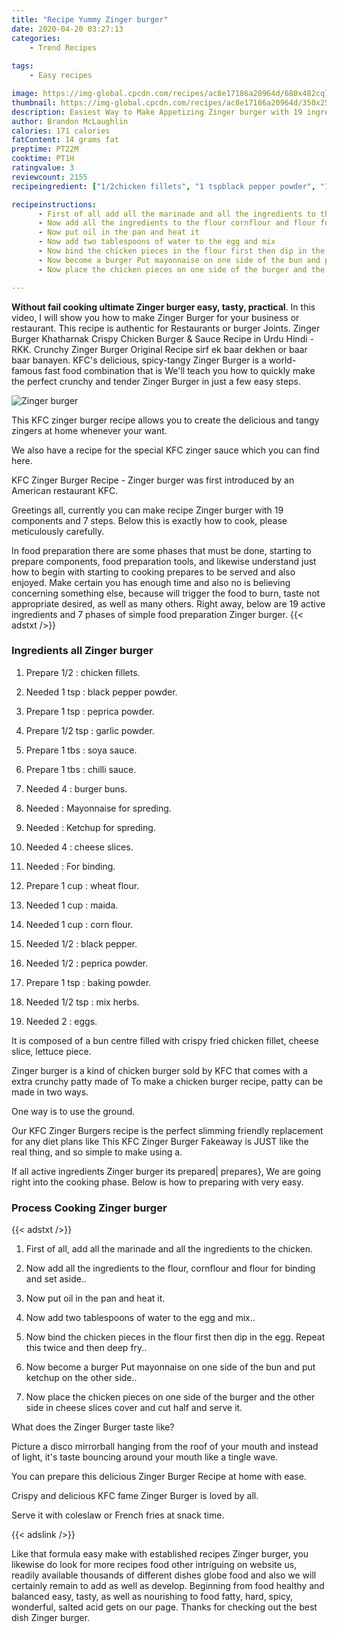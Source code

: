 ```yaml
---
title: "Recipe Yummy Zinger burger"
date: 2020-04-20 03:27:13
categories:
    - Trend Recipes
    
tags:
    - Easy recipes

image: https://img-global.cpcdn.com/recipes/ac8e17186a20964d/680x482cq70/zinger-burger-recipe-main-photo.jpg
thumbnail: https://img-global.cpcdn.com/recipes/ac8e17186a20964d/350x250cq70/zinger-burger-recipe-main-photo.jpg
description: Easiest Way to Make Appetizing Zinger burger with 19 ingredients and 7 stages of easy cooking.
author: Brandon McLaughlin
calories: 171 calories
fatContent: 14 grams fat
preptime: PT22M
cooktime: PT1H
ratingvalue: 3
reviewcount: 2155
recipeingredient: ["1/2chicken fillets", "1 tspblack pepper powder", "1 tsppeprica powder", "1/2 tspgarlic powder", "1 tbssoya sauce", "1 tbschilli sauce", "4burger buns", "Mayonnaise for spreding", "Ketchup for spreding", "4cheese slices", "For binding", "1 cupwheat flour", "1 cupmaida", "1 cupcorn flour", "1/2black pepper", "1/2peprica powder", "1 tspbaking powder", "1/2 tspmix herbs", "2eggs"]

recipeinstructions: 
      - First of all add all the marinade and all the ingredients to the chicken 
      - Now add all the ingredients to the flour cornflour and flour for binding and set aside 
      - Now put oil in the pan and heat it 
      - Now add two tablespoons of water to the egg and mix 
      - Now bind the chicken pieces in the flour first then dip in the egg Repeat this twice and then deep fry 
      - Now become a burger Put mayonnaise on one side of the bun and put ketchup on the other side 
      - Now place the chicken pieces on one side of the burger and the other side in cheese slices cover and cut half and serve it

---
```




**Without fail cooking ultimate Zinger burger easy, tasty, practical**. In this video, I will show you how to make Zinger Burger for your business or restaurant. This recipe is authentic for Restaurants or burger Joints. Zinger Burger Khatharnak Crispy Chicken Burger &amp; Sauce Recipe in Urdu Hindi - RKK. Crunchy Zinger Burger Original Recipe sirf ek baar dekhen or baar baar banayen. KFC&#39;s delicious, spicy-tangy Zinger Burger is a world-famous fast food combination that is We&#39;ll teach you how to quickly make the perfect crunchy and tender Zinger Burger in just a few easy steps.


![Zinger burger](https://img-global.cpcdn.com/recipes/ac8e17186a20964d/680x482cq70/zinger-burger-recipe-main-photo.jpg "Zinger burger")



This KFC zinger burger recipe allows you to create the delicious and tangy zingers at home whenever your want.

We also have a recipe for the special KFC zinger sauce which you can find here.

KFC Zinger Burger Recipe - Zinger burger was first introduced by an American restaurant KFC.


Greetings all, currently you can make recipe Zinger burger with 19 components and 7 steps. Below this is exactly how to cook, please meticulously carefully.

In food preparation there are some phases that must be done, starting to prepare components, food preparation tools, and likewise understand just how to begin with starting to cooking prepares to be served and also enjoyed. Make certain you has enough time and also no is believing concerning something else, because will trigger the food to burn, taste not appropriate desired, as well as many others. Right away, below are 19 active ingredients and 7 phases of simple food preparation Zinger burger.
{{< adstxt />}}

### Ingredients all Zinger burger


1. Prepare 1/2 : chicken fillets.

1. Needed 1 tsp : black pepper powder.

1. Prepare 1 tsp : peprica powder.

1. Prepare 1/2 tsp : garlic powder.

1. Prepare 1 tbs : soya sauce.

1. Prepare 1 tbs : chilli sauce.

1. Needed 4 : burger buns.

1. Needed  : Mayonnaise for spreding.

1. Needed  : Ketchup for spreding.

1. Needed 4 : cheese slices.

1. Needed  : For binding.

1. Prepare 1 cup : wheat flour.

1. Needed 1 cup : maida.

1. Needed 1 cup : corn flour.

1. Needed 1/2 : black pepper.

1. Needed 1/2 : peprica powder.

1. Prepare 1 tsp : baking powder.

1. Needed 1/2 tsp : mix herbs.

1. Needed 2 : eggs.


It is composed of a bun centre filled with crispy fried chicken fillet, cheese slice, lettuce piece.

Zinger burger is a kind of chicken burger sold by KFC that comes with a extra crunchy patty made of To make a chicken burger recipe, patty can be made in two ways.

One way is to use the ground.

Our KFC Zinger Burgers recipe is the perfect slimming friendly replacement for any diet plans like This KFC Zinger Burger Fakeaway is JUST like the real thing, and so simple to make using a.


If all active ingredients Zinger burger its prepared| prepares}, We are going right into the cooking phase. Below is how to preparing with very easy.

### Process Cooking Zinger burger

{{< adstxt />}}


1. First of all, add all the marinade and all the ingredients to the chicken.



1. Now add all the ingredients to the flour, cornflour and flour for binding and set aside..



1. Now put oil in the pan and heat it.



1. Now add two tablespoons of water to the egg and mix..



1. Now bind the chicken pieces in the flour first then dip in the egg. Repeat this twice and then deep fry..



1. Now become a burger Put mayonnaise on one side of the bun and put ketchup on the other side..



1. Now place the chicken pieces on one side of the burger and the other side in cheese slices cover and cut half and serve it.




What does the Zinger Burger taste like?

Picture a disco mirrorball hanging from the roof of your mouth and instead of light, it&#39;s taste bouncing around your mouth like a tingle wave.

You can prepare this delicious Zinger Burger Recipe at home with ease.

Crispy and delicious KFC fame Zinger Burger is loved by all.

Serve it with coleslaw or French fries at snack time.


{{< adslink />}}

Like that formula easy make with established recipes Zinger burger, you likewise do look for more recipes food other intriguing on website us, readily available thousands of different dishes globe food and also we will certainly remain to add as well as develop. Beginning from food healthy and balanced easy, tasty, as well as nourishing to food fatty, hard, spicy, wonderful, salted acid gets on our page. Thanks for checking out the best dish Zinger burger.
